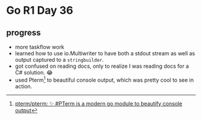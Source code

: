 # Go R1 Day 36


## progress

- more taskflow work
- learned how to use io.Multiwriter to have both a stdout stream as well as output captured to a `stringbuilder`.
- got confused on reading docs, only to realize I was reading docs for a C# solution. 😂
- used Pterm[^pterm] to beautiful console output, which was pretty cool to see in action.

[^pterm]: [pterm/pterm: ✨ #PTerm is a modern go module to beautify console output](https://bit.ly/3da2Z5U)

